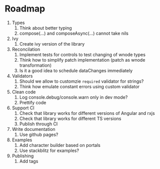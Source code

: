 # Roadmap

1. Types
    1. Think about better typing
    1. compose(...) and composeAsync(...) cannot take nils
1. Ivy
    1. Create ivy version of the library
1. Reconcilation
    1. Implement tests for controls to test changing of wnode types
    1. Think how to simplify patch implementation (patch as wnode transformation)
    1. Is it a good idea to schedule dataChanges immediately
1. Validators
    1. Should we allow to customzie `required` validator for strings?
    1. Think how emulate constant errors using custom validator
1. Clean code
    1. Log console.debug/console.warn only in dev mode?
    1. Prettify code
1. Support CI
    1. Check that library works for different versions of Angular and rxjs
    1. Check that library works for different TS versions
    1. Publish through CI
1. Write documentation
    1. Use github pages?
1. Examples
    1. Add character builder based on portals
    1. Use stackblitz for examples?
1. Publishing
    1. Add tags